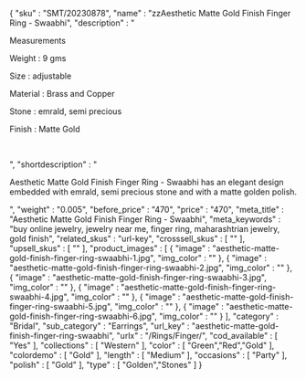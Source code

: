{
  "sku" : "SMT/20230878",
  "name" : "zzAesthetic Matte Gold Finish Finger Ring - Swaabhi",
  "description" : "<p>Measurements</p> <p>Weight : 9 gms</p> <p>Size : adjustable</p> <p>Material : Brass and Copper</p> <p>Stone : emrald, semi precious</p> <p>Finish : Matte Gold</p> <p>&nbsp;</p>",
  "shortdescription" : "<p>Aesthetic Matte Gold Finish Finger Ring - Swaabhi has an elegant design embedded with emrald, semi precious stone and with a matte golden polish.</p>",
  "weight" : "0.005",
  "before_price" : "470",
  "price" : "470",
  "meta_title" : "Aesthetic Matte Gold Finish Finger Ring - Swaabhi",
  "meta_keywords" : "buy online jewelry, jewelry near me, finger ring, maharashtrian jewelry, gold finish",
  "related_skus" : "url-key",
  "crosssell_skus" : [ "" ],
  "upsell_skus" : [ "" ],
  "product_images" : [ {
    "image" : "aesthetic-matte-gold-finish-finger-ring-swaabhi-1.jpg",
    "img_color" : ""
  }, {
    "image" : "aesthetic-matte-gold-finish-finger-ring-swaabhi-2.jpg",
    "img_color" : ""
  }, {
    "image" : "aesthetic-matte-gold-finish-finger-ring-swaabhi-3.jpg",
    "img_color" : ""
  }, {
    "image" : "aesthetic-matte-gold-finish-finger-ring-swaabhi-4.jpg",
    "img_color" : ""
  }, {
    "image" : "aesthetic-matte-gold-finish-finger-ring-swaabhi-5.jpg",
    "img_color" : ""
  }, {
    "image" : "aesthetic-matte-gold-finish-finger-ring-swaabhi-6.jpg",
    "img_color" : ""
  } ],
  "category" : "Bridal",
  "sub_category" : "Earrings",
  "url_key" : "aesthetic-matte-gold-finish-finger-ring-swaabhi",
  "urlx" : "/Rings/Finger/",
  "cod_available" : [ "Yes" ],
  "collections" : [ "Western" ],
  "color" : [ "Green","Red","Gold" ],
  "colordemo" : [ "Gold" ],
  "length" : [ "Medium" ],
  "occasions" : [ "Party" ],
  "polish" : [ "Gold" ],
  "type" : [ "Golden","Stones" ]
}